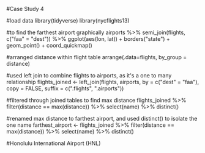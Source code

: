 #Case Study 4

#load data
library(tidyverse)
library(nycflights13)

#to find the farthest airport graphically
airports %>%
  semi_join(flights, c("faa" = "dest")) %>%
  ggplot(aes(lon, lat)) +
  borders("state") +
  geom_point() +
  coord_quickmap()

#arranged distance within flight table
arrange(.data=flights, by_group = distance)

#used left join to combine flights to airports, as it's a one to many relationship
flights_joined <- left_join(flights, airports, by = c("dest" = "faa"),
                            copy = FALSE, suffix = c(".flights", ".airports"))

#filtered through joined tables to find max distance
flights_joined %>% filter(distance == max(distance)) %>% select(name) %>% distinct()

#renamed max distance to farthest airport, and used distinct() to isolate the one name
farthest_airport <- flights_joined %>% filter(distance == max(distance)) %>% select(name) %>% distinct()

#Honolulu International Airport (HNL)